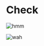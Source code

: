 # Check

![hmm](https://user-images.githubusercontent.com/72864817/161413866-ffe50dec-6c68-40de-a130-6d492d6aab69.jpg)

![wah](https://user-images.githubusercontent.com/72864817/161413898-f1446360-ecd9-46d0-8703-8d117539f5ef.jpg)
